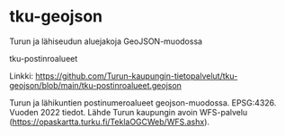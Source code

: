 # tku-geojson
Turun ja lähiseudun aluejakoja GeoJSON-muodossa



tku-postinroalueet

Linkki:
https://github.com/Turun-kaupungin-tietopalvelut/tku-geojson/blob/main/tku-postinroalueet.geojson

Turun ja lähikuntien postinumeroalueet geojson-muodossa. EPSG:4326. Vuoden 2022 tiedot. Lähde Turun kaupungin avoin WFS-palvelu (https://opaskartta.turku.fi/TeklaOGCWeb/WFS.ashx).
